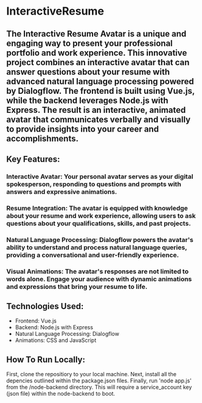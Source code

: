 # InteractiveResume
## The Interactive Resume Avatar is a unique and engaging way to present your professional portfolio and work experience. This innovative project combines an interactive avatar that can answer questions about your resume with advanced natural language processing powered by Dialogflow. The frontend is built using Vue.js, while the backend leverages Node.js with Express. The result is an interactive, animated avatar that communicates verbally and visually to provide insights into your career and accomplishments.

## Key Features:
### Interactive Avatar: Your personal avatar serves as your digital spokesperson, responding to questions and prompts with answers and expressive animations.

### Resume Integration: The avatar is equipped with knowledge about your resume and work experience, allowing users to ask questions about your qualifications, skills, and past projects.

### Natural Language Processing: Dialogflow powers the avatar's ability to understand and process natural language queries, providing a conversational and user-friendly experience.

### Visual Animations: The avatar's responses are not limited to words alone. Engage your audience with dynamic animations and expressions that bring your resume to life.

## Technologies Used:
- Frontend: Vue.js
- Backend: Node.js with Express
- Natural Language Processing: Dialogflow
- Animations: CSS and JavaScript

## How To Run Locally: 
First, clone the repositiory to your local machine. Next, install all the depencies outlined within the package.json files. Finally, run 'node app.js' from the /node-backend directory. This will require a service_account key (json file) within the node-backend to boot. 
